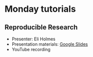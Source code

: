 # Monday tutorials

## Reproducible Research

- Presenter: Eli Holmes
- Presentation materials: [Google Slides](https://docs.google.com/presentation/d/1fWWZpt6PZPtyhBwo_-wX1jife4AGURIZPmZqfIZsA9M/edit?usp=sharing)
- YouTube recording

